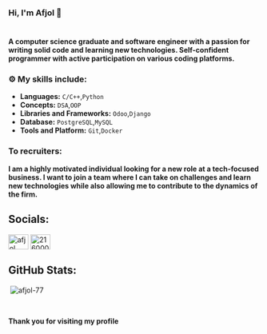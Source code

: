 ### Hi, I'm Afjol 👋
#
**A computer science graduate and software engineer with a passion for writing solid code and learning new technologies. Self-confident programmer with active participation on various coding platforms.**

### ⚙️ My skills include:
* **Languages:** ```C/C++```,```Python```
* **Concepts:** ```DSA```,```OOP```
* **Libraries and Frameworks:** ```Odoo```,```Django```
* **Database:** ```PostgreSQL```,```MySQL```
* **Tools and Platform:** ```Git```,```Docker```


### To recruiters:
**I am a highly motivated individual looking for a new role at a tech-focused business. I want to join a team where I can take on challenges and learn new technologies while also allowing me to contribute to the dynamics of the firm.**

## Socials:
<p align="left">
<a href="https://linkedin.com/in/afjol" target="blank"><img align="center" src="https://raw.githubusercontent.com/rahuldkjain/github-profile-readme-generator/master/src/images/icons/Social/linked-in-alt.svg" alt="afjol" height="30" width="40" /></a>
<a href="https://stackoverflow.com/users/21600060/afjol" target="blank"><img align="center" src="https://raw.githubusercontent.com/rahuldkjain/github-profile-readme-generator/master/src/images/icons/Social/stack-overflow.svg" alt="21600060/afjol" height="30" width="40" /></a>
</p>

## GitHub Stats:
<p>&nbsp;<img align="center" src="https://github-readme-stats.vercel.app/api?username=afjol-77&show_icons=true&locale=en" alt="afjol-77" /></p>
<br>

**Thank you for visiting my profile**




<!--
**Afjol-77/Afjol-77** is a ✨ _special_ ✨ repository because its `README.md` (this file) appears on your GitHub profile.

Here are some ideas to get you started:

- 🔭 I’m currently working on ...
- 🌱 I’m currently learning ...
- 👯 I’m looking to collaborate on ...
- 🤔 I’m looking for help with ...
- 💬 Ask me about ...
- 📫 How to reach me: ...
- 😄 Pronouns: ...
- ⚡ Fun fact: ...
-->

